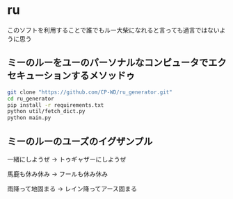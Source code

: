 # ru
このソフトを利用することで誰でもルー大柴になれると言っても過言ではないように思う


## ミーのルーをユーのパーソナルなコンピュータでエクセキューションするメソッドゥ
```sh
git clone "https://github.com/CP-WD/ru_generator.git"
cd ru_generator
pip install -r requirements.txt
python util/fetch_dict.py
python main.py
```


## ミーのルーのユーズのイグザンプル
一緒にしようぜ
-> トゥギャザーにしようぜ

馬鹿も休み休み
-> フールも休み休み

雨降って地固まる
-> レイン降ってアース固まる